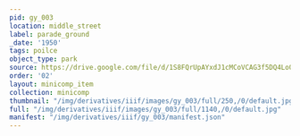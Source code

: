 ```yaml
---
pid: gy_003
location: middle_street
label: parade_ground
_date: '1950'
tags: poilce
object_type: park
source: https://drive.google.com/file/d/1S8FQrUpAYxdJ1cMCoVCAG3f5DQ4Lo0dt/view?usp=sharing
order: '02'
layout: minicomp_item
collection: minicomp
thumbnail: "/img/derivatives/iiif/images/gy_003/full/250,/0/default.jpg"
full: "/img/derivatives/iiif/images/gy_003/full/1140,/0/default.jpg"
manifest: "/img/derivatives/iiif/gy_003/manifest.json"
---
```

